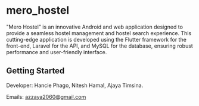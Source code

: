 # mero_hostel

"Mero Hostel" is an innovative Android and web application designed to provide a seamless hostel management and hostel search experience. This cutting-edge application is developed using the Flutter framework for the front-end, Laravel for the API, and MySQL for the database, ensuring robust performance and user-friendly interface.

## Getting Started

Developer: Hancie Phago,
Nitesh Hamal,
Ajaya Timsina.

Emails:
azzaya2060@gmail.com

